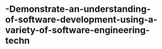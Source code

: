 # -Demonstrate-an-understanding-of-software-development-using-a-variety-of-software-engineering-techn